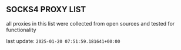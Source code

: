 ## SOCKS4 PROXY LIST

all proxies in this list were collected from open sources and tested for functionality

last update: `2025-01-20 07:51:59.181641+00:00`